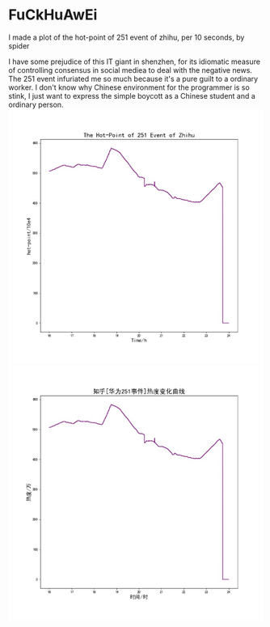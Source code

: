 # FuCkHuAwEi
I made a  plot of the hot-point of 251 event of zhihu, per 10 seconds, by spider

I have some prejudice of this IT giant in shenzhen, for its idiomatic measure of controlling consensus in social mediea to deal with the negative news. The 251 event infuriated me so much because it's a pure guilt to a ordinary worker. I don't know why Chinese environment for the programmer is so stink, I just want to express the simple boycott as a Chinese student and a ordinary person.
![251](https://github.com/leoyinhaiqing/FuckHuawei/blob/master/251-EG.jpg)![251](https://github.com/leoyinhaiqing/FuckHuawei/blob/master/251-CN.jpg)
